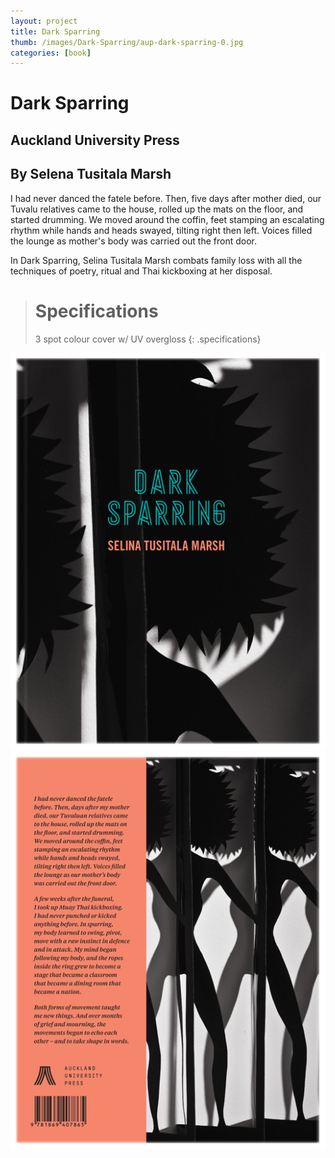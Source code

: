 ```yaml
---
layout: project
title: Dark Sparring
thumb: /images/Dark-Sparring/aup-dark-sparring-0.jpg
categories: [book]
---
```


# Dark Sparring

## Auckland University Press

## By Selena Tusitala Marsh

I had never danced the fatele before. Then, five days after mother died, our Tuvalu relatives came to the house, rolled up the mats on the floor, and started drumming. We moved around the coffin, feet stamping an escalating rhythm while hands and heads swayed, tilting right then left. Voices filled the lounge as mother's body was carried out the front door.

In Dark Sparring, Selina Tusitala Marsh combats family loss with all the techniques of poetry, ritual and Thai kickboxing at her disposal. 

> # Specifications
> 3 spot colour cover w/ UV overgloss
{: .specifications}

![](/images/Dark-Sparring/aup-dark-sparring-1.jpg)
![](/images/Dark-Sparring/aup-dark-sparring-2.jpg)